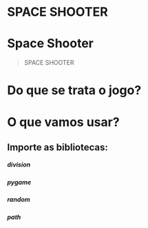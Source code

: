 # **SPACE SHOOTER**
# Space Shooter
> SPACE SHOOTER


# Do que se trata o jogo?


# O que vamos usar?


## Importe as bibliotecas:

##### division

##### pygame

##### random

##### path

